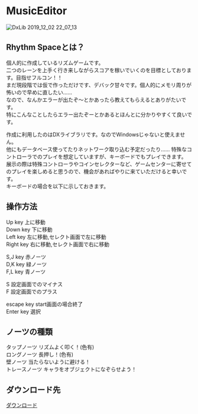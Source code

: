 # MusicEditor
![DxLib 2019_12_02 22_07_13](https://user-images.githubusercontent.com/28126083/69962032-7e5fdc80-1550-11ea-888e-9d931990a7f4.png)

## Rhythm Spaceとは？

個人的に作成しているリズムゲームです。  
二つのレーンを上手く行き来しながらスコアを稼いでいくのを目標としております。目指せフルコン！！  
まだ現段階では仮で作っただけです、デバック甘々です。個人的にメモリ周りが怖いので早めに直したい......  
なので、なんかエラーが出たぞ～とかあったら教えてもらえるとありがたいです。  
特にこんなことしたらエラー出たぞーとかあるとほんとに分かりやすくて良いです。  

作成に利用したのはDXライブラリです。なのでWindowsじゃないと使えません。  
他にもデータベース使ってたりネットワーク取り込む予定だったり......
特殊なコントローラでのプレイを想定していますが、キーボードでもプレイできます。  
展示の際は特殊コントローラやコインセレクターなど、ゲームセンターに寄せてのプレイを楽しめると思うので、機会があればやりに来ていただけると幸いです。    
キーボードの場合を以下に示しておきます。  

## 操作方法
Up key     上に移動  
Down key   下に移動  
Left key   左に移動,セレクト画面で左に移動   
Right key  右に移動,セレクト画面で右に移動  

S,J key      赤ノーツ  
D,K key      緑ノーツ  
F,L key      青ノーツ  

S 設定画面でのマイナス  
F 設定画面でのプラス  

escape key start画面の場合終了  
Enter key  選択  

## ノーツの種類
タップノーツ   リズムよく叩く！(色有)  
ロングノーツ   長押し！(色有)  
壁ノーツ       当たらないように避ける！  
トレースノーツ キャラをオブジェクトになぞらせよう！  

## ダウンロード先
[ダウンロード](https://www.amazon.co.jp/clouddrive/share/3hiqQljcalAIPkDW4hah24UjlpHZqfNGiSQmKfyP96E)
